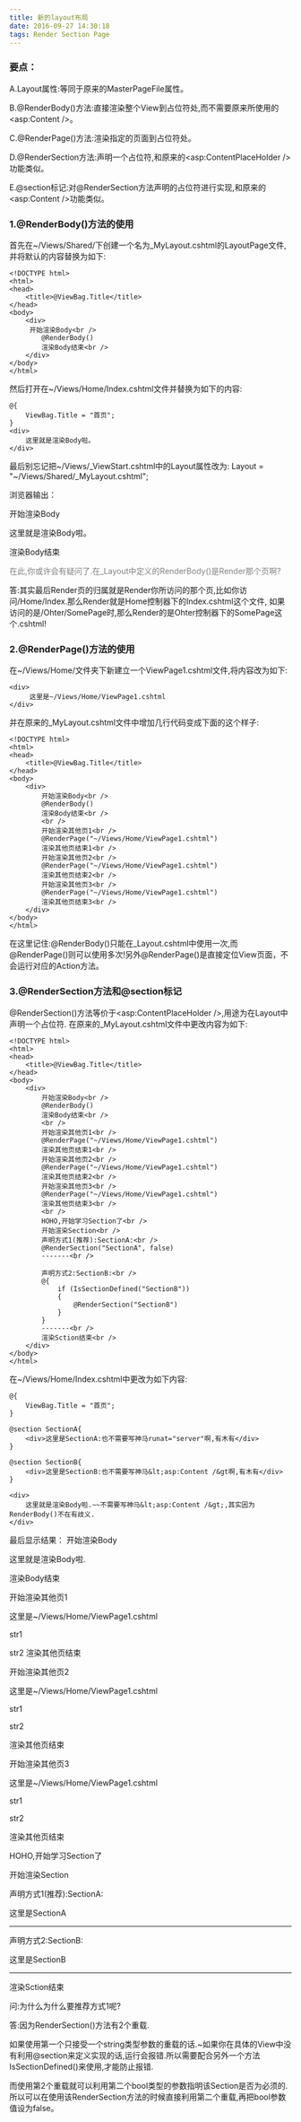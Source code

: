 ```yaml
---
title: 新的layout布局
date: 2016-09-27 14:30:18
tags: Render Section Page
---
```

### 要点：
A.Layout属性:等同于原来的MasterPageFile属性。

B.@RenderBody()方法:直接渲染整个View到占位符处,而不需要原来所使用的<asp:Content />。

C.@RenderPage()方法:渲染指定的页面到占位符处。

D.@RenderSection方法:声明一个占位符,和原来的<asp:ContentPlaceHolder />功能类似。

E.@section标记:对@RenderSection方法声明的占位符进行实现,和原来的<asp:Content />功能类似。

### 1.@RenderBody()方法的使用
首先在~/Views/Shared/下创建一个名为_MyLayout.cshtml的LayoutPage文件,并将默认的内容替换为如下:

	<!DOCTYPE html>
	<html>
	<head>
    	<title>@ViewBag.Title</title>
	</head>
	<body>
    	<div>
       	 开始渲染Body<br />
        	@RenderBody()
        	渲染Body结束<br />
    	</div>
	</body>
	</html>
然后打开在~/Views/Home/Index.cshtml文件并替换为如下的内容:
	
	@{
    	ViewBag.Title = "首页";
	}
	<div>
   	 	这里就是渲染Body啦。
	</div>
最后别忘记把~/Views/_ViewStart.cshtml中的Layout属性改为:
Layout = "~/Views/Shared/_MyLayout.cshtml";

浏览器输出：

开始渲染Body

这里就是渲染Body啦。

渲染Body结束

<p style="color:gray;">在此,你或许会有疑问了.在_Layout中定义的RenderBody()是Render那个页啊?

答:其实最后Render页的归属就是Render你所访问的那个页,比如你访问/Home/Index.那么Render就是Home控制器下的Index.cshtml这个文件, 如果访问的是/Ohter/SomePage时,那么Render的是Ohter控制器下的SomePage这个.cshtml!</p>

### 2.@RenderPage()方法的使用
在~/Views/Home/文件夹下新建立一个ViewPage1.cshtml文件,将内容改为如下:

	<div>
   		 这里是~/Views/Home/ViewPage1.cshtml
	</div>
并在原来的_MyLayout.cshtml文件中增加几行代码变成下面的这个样子:

	<!DOCTYPE html>
	<html>
	<head>
	    <title>@ViewBag.Title</title>
	</head>
	<body>
	    <div>
	        开始渲染Body<br />
	        @RenderBody()
	        渲染Body结束<br />
	        <br />
	        开始渲染其他页1<br />
	        @RenderPage("~/Views/Home/ViewPage1.cshtml")
	        渲染其他页结束1<br />
	        开始渲染其他页2<br />
	        @RenderPage("~/Views/Home/ViewPage1.cshtml")
	        渲染其他页结束2<br />
	        开始渲染其他页3<br />
	        @RenderPage("~/Views/Home/ViewPage1.cshtml")
	        渲染其他页结束3<br />
	    </div>
	</body>
	</html>
在这里记住:@RenderBody()只能在_Layout.cshtml中使用一次,而@RenderPage()则可以使用多次!另外@RenderPage()是直接定位View页面，不会运行对应的Action方法。
### 3.@RenderSection方法和@section标记
@RenderSection()方法等价于<asp:ContentPlaceHolder />,用途为在Layout中声明一个占位符.
在原来的_MyLayout.cshtml文件中更改内容为如下:

	<!DOCTYPE html>
	<html>
	<head>
	    <title>@ViewBag.Title</title>
	</head>
	<body>
	    <div>
	        开始渲染Body<br />
	        @RenderBody()
	        渲染Body结束<br />
	        <br />
	        开始渲染其他页1<br />
	        @RenderPage("~/Views/Home/ViewPage1.cshtml")
	        渲染其他页结束1<br />
	        开始渲染其他页2<br />
	        @RenderPage("~/Views/Home/ViewPage1.cshtml")
	        渲染其他页结束2<br />
	        开始渲染其他页3<br />
	        @RenderPage("~/Views/Home/ViewPage1.cshtml")
	        渲染其他页结束3<br />
	        <br />
	        HOHO,开始学习Section了<br />
	        开始渲染Section<br />
	        声明方式1(推荐):SectionA:<br />
	        @RenderSection("SectionA", false)
	        -------<br />
	        
	        声明方式2:SectionB:<br />
	        @{
	            if (IsSectionDefined("SectionB"))
	            {
	                @RenderSection("SectionB")
	            }
	        }
	        -------<br />
	        渲染Sction结束<br />
	    </div>
	</body>
	</html>
在~/Views/Home/Index.cshtml中更改为如下内容:

	@{
	    ViewBag.Title = "首页";
	}
	
	@section SectionA{
	    <div>这里是SectionA:也不需要写神马runat="server"啊,有木有</div>
	}
	
	@section SectionB{
	    <div>这里是SectionB:也不需要写神马&lt;asp:Content /&gt啊,有木有</div>
	}

	<div>
	    这里就是渲染Body啦.~~不需要写神马&lt;asp:Content /&gt;,其实因为RenderBody()不在有歧义.
	</div>
最后显示结果：
开始渲染Body

这里就是渲染Body啦.

渲染Body结束

开始渲染其他页1

这里是~/Views/Home/ViewPage1.cshtml

str1

str2
渲染其他页结束

开始渲染其他页2

这里是~/Views/Home/ViewPage1.cshtml

str1

str2

渲染其他页结束

开始渲染其他页3

这里是~/Views/Home/ViewPage1.cshtml

str1

str2

渲染其他页结束

HOHO,开始学习Section了

开始渲染Section

声明方式1(推荐):SectionA:

这里是SectionA

-------

声明方式2:SectionB:

这里是SectionB

-------

渲染Sction结束

问:为什么为什么要推荐方式1呢?

答:因为RenderSection()方法有2个重载.

如果使用第一个只接受一个string类型参数的重载的话.~如果你在具体的View中没有利用@section来定义实现的话,运行会报错.所以需要配合另外一个方法IsSectionDefined()来使用,才能防止报错.

而使用第2个重载就可以利用第二个bool类型的参数指明该Section是否为必须的.所以可以在使用该RenderSection方法的时候直接利用第二个重载,再把bool参数值设为false。